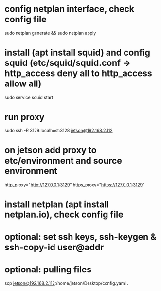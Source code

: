 
# config netplan interface, check config file
sudo netplan generate && sudo netplan apply

# install (apt install squid) and config squid (etc/squid/squid.conf -> http_access deny all to http_access allow all)
sudo service squid start

# run proxy
sudo ssh -R 3129:localhost:3128 jetson@192.168.2.112

# on jetson add proxy to etc/environment and source environment
http_proxy="http://127.0.0.1:3129"
https_proxy="https://127.0.0.1:3129"

# install netplan (apt install netplan.io), check config file


# optional: set ssh keys, ssh-keygen & ssh-copy-id user@addr

# optional: pulling files 
scp jetson@192.168.2.112:/home/jetson/Desktop/config.yaml .
